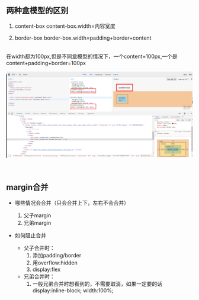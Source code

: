 ## 两种盒模型的区别
1. content-box
   content-box.width=内容宽度

2. border-box
   border-box.width=padding+border+content

<br>
在width都为100px,但是不同盒模型的情况下，一个content=100px,一个是content+padding+border=100px

![](1.png)

<br>

## margin合并
* 哪些情况会合并（只会合并上下，左右不会合并）
  1. 父子margin
  2. 兄弟margin
   
* 如何阻止合并
   * 父子合并时：
     1. 添加padding/border
     2. 用overflow:hidden
     3. display:flex
    * 兄弟合并时：
      1. 一般兄弟合并时想看到的，不需要取消，如果一定要的话
      display:inline-block;
      width:100%;
